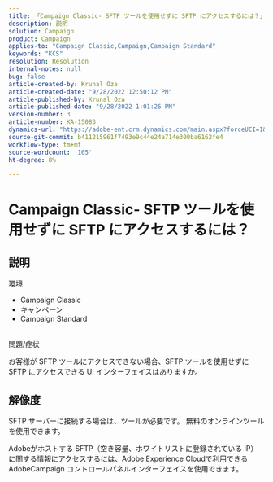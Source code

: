 ```yaml
---
title: 「Campaign Classic- SFTP ツールを使用せずに SFTP にアクセスするには？」
description: 説明
solution: Campaign
product: Campaign
applies-to: "Campaign Classic,Campaign,Campaign Standard"
keywords: "KCS"
resolution: Resolution
internal-notes: null
bug: false
article-created-by: Krunal Oza
article-created-date: "9/28/2022 12:50:12 PM"
article-published-by: Krunal Oza
article-published-date: "9/28/2022 1:01:26 PM"
version-number: 3
article-number: KA-15083
dynamics-url: "https://adobe-ent.crm.dynamics.com/main.aspx?forceUCI=1&pagetype=entityrecord&etn=knowledgearticle&id=8537a612-2c3f-ed11-9db1-000d3a5c1bcc"
source-git-commit: b411215961f7493e9c44e24a714e300ba6162fe4
workflow-type: tm+mt
source-wordcount: '105'
ht-degree: 8%

---
```


# Campaign Classic- SFTP ツールを使用せずに SFTP にアクセスするには？

## 説明

環境<br>


- Campaign Classic
- キャンペーン
- Campaign Standard



<br>問題/症状<br>


お客様が SFTP ツールにアクセスできない場合、SFTP ツールを使用せずに SFTP にアクセスできる UI インターフェイスはありますか。




## 解像度


SFTP サーバーに接続する場合は、ツールが必要です。 無料のオンラインツールを使用できます。

Adobeがホストする SFTP（空き容量、ホワイトリストに登録されている IP）に関する情報にアクセスするには、Adobe Experience Cloudで利用できるAdobeCampaign コントロールパネルインターフェイスを使用できます。
